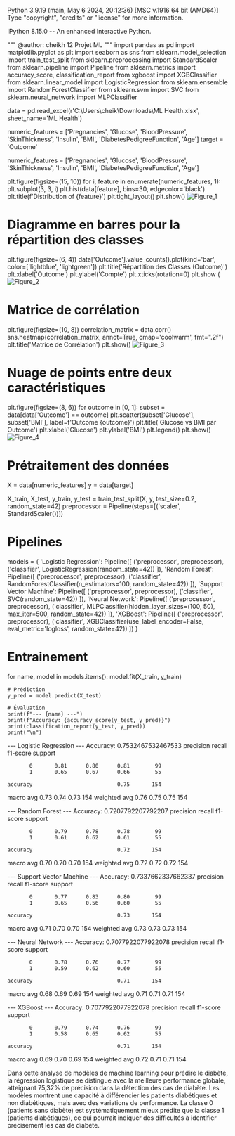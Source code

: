 Python 3.9.19 (main, May  6 2024, 20:12:36) [MSC v.1916 64 bit (AMD64)]
Type "copyright", "credits" or "license" for more information.

IPython 8.15.0 -- An enhanced Interactive Python.


"""
@author: cheikh 
12 Projet ML
"""
import pandas as pd
import matplotlib.pyplot as plt
import seaborn as sns
from sklearn.model_selection import train_test_split
from sklearn.preprocessing import StandardScaler
from sklearn.pipeline import Pipeline
from sklearn.metrics import accuracy_score, classification_report
from xgboost import XGBClassifier
from sklearn.linear_model import LogisticRegression
from sklearn.ensemble import RandomForestClassifier
from sklearn.svm import SVC
from sklearn.neural_network import MLPClassifier


data = pd.read_excel(r'C:\Users\cheik\Downloads\ML Health.xlsx', sheet_name='ML Health')

numeric_features = ['Pregnancies', 'Glucose', 'BloodPressure', 'SkinThickness', 'Insulin', 'BMI', 
                    'DiabetesPedigreeFunction', 'Age']
target = 'Outcome'


numeric_features = ['Pregnancies', 'Glucose', 'BloodPressure', 'SkinThickness', 'Insulin', 'BMI', 
                    'DiabetesPedigreeFunction', 'Age']

plt.figure(figsize=(15, 10))
for i, feature in enumerate(numeric_features, 1):
    plt.subplot(3, 3, i)
    plt.hist(data[feature], bins=30, edgecolor='black')
    plt.title(f'Distribution of {feature}')
plt.tight_layout()
plt.show()
![Figure_1](https://github.com/user-attachments/assets/fad3458e-0edc-455b-bb4c-c8bdc4537f80)

# Diagramme en barres pour la répartition des classes
plt.figure(figsize=(6, 4))
data['Outcome'].value_counts().plot(kind='bar', color=['lightblue', 'lightgreen'])
plt.title('Répartition des Classes (Outcome)')
plt.xlabel('Outcome')
plt.ylabel('Compte')
plt.xticks(rotation=0)
plt.show
(![Figure_2](https://github.com/user-attachments/assets/6f7129c4-c7ce-416f-96a4-d5c85c2cd380)

# Matrice de corrélation
plt.figure(figsize=(10, 8))
correlation_matrix = data.corr()
sns.heatmap(correlation_matrix, annot=True, cmap='coolwarm', fmt=".2f")
plt.title('Matrice de Corrélation')
plt.show()
![Figure_3](https://github.com/user-attachments/assets/d519d89d-2761-4dfb-8ac8-4f0404d9c169)

# Nuage de points entre deux caractéristiques
plt.figure(figsize=(8, 6))
for outcome in [0, 1]:
    subset = data[data['Outcome'] == outcome]
    plt.scatter(subset['Glucose'], subset['BMI'], label=f'Outcome {outcome}')
plt.title('Glucose vs BMI par Outcome')
plt.xlabel('Glucose')
plt.ylabel('BMI')
plt.legend()
plt.show()
![Figure_4](https://github.com/user-attachments/assets/74ab77ca-b2bc-49e2-b22e-a773f93747bc)

# Prétraitement des données
X = data[numeric_features]
y = data[target]


X_train, X_test, y_train, y_test = train_test_split(X, y, test_size=0.2, random_state=42)
preprocessor = Pipeline(steps=[('scaler', StandardScaler())])

# Pipelines
models = {
    'Logistic Regression': Pipeline([
        ('preprocessor', preprocessor),
        ('classifier', LogisticRegression(random_state=42))
    ]),
    'Random Forest': Pipeline([
        ('preprocessor', preprocessor),
        ('classifier', RandomForestClassifier(n_estimators=100, random_state=42))
    ]),
    'Support Vector Machine': Pipeline([
        ('preprocessor', preprocessor),
        ('classifier', SVC(random_state=42))
    ]),
    'Neural Network': Pipeline([
        ('preprocessor', preprocessor),
        ('classifier', MLPClassifier(hidden_layer_sizes=(100, 50), max_iter=500, random_state=42))
    ]),
    'XGBoost': Pipeline([
        ('preprocessor', preprocessor),
        ('classifier', XGBClassifier(use_label_encoder=False, eval_metric='logloss', random_state=42))
    ])
}

# Entrainement
for name, model in models.items():
    model.fit(X_train, y_train)
    
    # Prédiction
    y_pred = model.predict(X_test)
    
    # Évaluation
    print(f"--- {name} ---")
    print(f"Accuracy: {accuracy_score(y_test, y_pred)}")
    print(classification_report(y_test, y_pred))
    print("\n")

--- Logistic Regression ---
Accuracy: 0.7532467532467533
              precision    recall  f1-score   support

           0       0.81      0.80      0.81        99
           1       0.65      0.67      0.66        55

    accuracy                           0.75       154
   macro avg       0.73      0.74      0.73       154
weighted avg       0.76      0.75      0.75       154



--- Random Forest ---
Accuracy: 0.7207792207792207
              precision    recall  f1-score   support

           0       0.79      0.78      0.78        99
           1       0.61      0.62      0.61        55

    accuracy                           0.72       154
   macro avg       0.70      0.70      0.70       154
weighted avg       0.72      0.72      0.72       154



--- Support Vector Machine ---
Accuracy: 0.7337662337662337
              precision    recall  f1-score   support

           0       0.77      0.83      0.80        99
           1       0.65      0.56      0.60        55

    accuracy                           0.73       154
   macro avg       0.71      0.70      0.70       154
weighted avg       0.73      0.73      0.73       154



--- Neural Network ---
Accuracy: 0.7077922077922078
              precision    recall  f1-score   support

           0       0.78      0.76      0.77        99
           1       0.59      0.62      0.60        55
           
    accuracy                           0.71       154
   macro avg       0.68      0.69      0.69       154
weighted avg       0.71      0.71      0.71       154



--- XGBoost ---
Accuracy: 0.7077922077922078
              precision    recall  f1-score   support

           0       0.79      0.74      0.76        99
           1       0.58      0.65      0.62        55

    accuracy                           0.71       154
   macro avg       0.69      0.70      0.69       154
weighted avg       0.72      0.71      0.71       154

Dans cette analyse de modèles de machine learning pour prédire le diabète, la régression logistique se distingue avec la meilleure performance globale, atteignant 75,32% de précision dans la détection des cas de diabète. Les modèles montrent une capacité à différencier les patients diabétiques et non diabétiques, mais avec des variations de performance. La classe 0 (patients sans diabète) est systématiquement mieux prédite que la classe 1 (patients diabétiques), ce qui pourrait indiquer des difficultés à identifier précisément les cas de diabète.


